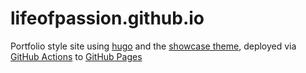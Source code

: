 # lifeofpassion.github.io

Portfolio style site using [hugo](https://gohugo.io/) and the [showcase theme](https://themes.gohugo.io/themes/showcase-hugo-theme/), deployed via [GitHub Actions](https://github.com/features/actions) to [GitHub Pages](https://pages.github.com/)
